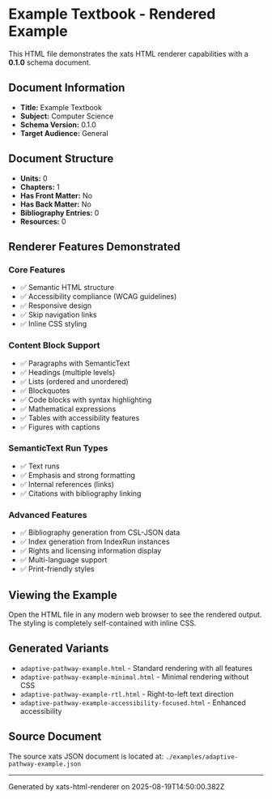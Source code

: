 # Example Textbook - Rendered Example

This HTML file demonstrates the xats HTML renderer capabilities with a **0.1.0** schema document.

## Document Information

- **Title:** Example Textbook
- **Subject:** Computer Science
- **Schema Version:** 0.1.0
- **Target Audience:** General

## Document Structure

- **Units:** 0
- **Chapters:** 1
- **Has Front Matter:** No
- **Has Back Matter:** No
- **Bibliography Entries:** 0
- **Resources:** 0

## Renderer Features Demonstrated

### Core Features
- ✅ Semantic HTML structure
- ✅ Accessibility compliance (WCAG guidelines)
- ✅ Responsive design
- ✅ Skip navigation links
- ✅ Inline CSS styling

### Content Block Support
- ✅ Paragraphs with SemanticText
- ✅ Headings (multiple levels)
- ✅ Lists (ordered and unordered)
- ✅ Blockquotes
- ✅ Code blocks with syntax highlighting
- ✅ Mathematical expressions
- ✅ Tables with accessibility features
- ✅ Figures with captions

### SemanticText Run Types
- ✅ Text runs
- ✅ Emphasis and strong formatting
- ✅ Internal references (links)
- ✅ Citations with bibliography linking




### Advanced Features
- ✅ Bibliography generation from CSL-JSON data
- ✅ Index generation from IndexRun instances
- ✅ Rights and licensing information display
- ✅ Multi-language support
- ✅ Print-friendly styles

## Viewing the Example

Open the HTML file in any modern web browser to see the rendered output. The styling is completely self-contained with inline CSS.

## Generated Variants

- `adaptive-pathway-example.html` - Standard rendering with all features
- `adaptive-pathway-example-minimal.html` - Minimal rendering without CSS
- `adaptive-pathway-example-rtl.html` - Right-to-left text direction
- `adaptive-pathway-example-accessibility-focused.html` - Enhanced accessibility

## Source Document

The source xats JSON document is located at: `./examples/adaptive-pathway-example.json`

---

Generated by xats-html-renderer on 2025-08-19T14:50:00.382Z
